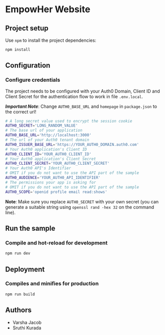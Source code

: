 # EmpowHer Website

## Project setup

Use `npm` to install the project dependencies:

```bash
npm install
```

## Configuration

### Configure credentials

The project needs to be configured with your Auth0 Domain, Client ID and Client Secret for the authentication flow to work in file `.env.local`.

***Important Note***: Change `AUTH0_BASE_URL` and `homepage` in `package.json` to the correct url!

```sh
# A long secret value used to encrypt the session cookie
AUTH0_SECRET='LONG_RANDOM_VALUE'
# The base url of your application
AUTH0_BASE_URL='http://localhost:3000'
# The url of your Auth0 tenant domain
AUTH0_ISSUER_BASE_URL='https://YOUR_AUTH0_DOMAIN.auth0.com'
# Your Auth0 application's Client ID
AUTH0_CLIENT_ID='YOUR_AUTH0_CLIENT_ID'
# Your Auth0 application's Client Secret
AUTH0_CLIENT_SECRET='YOUR_AUTH0_CLIENT_SECRET'
# Your Auth0 API's Identifier 
# OMIT if you do not want to use the API part of the sample
AUTH0_AUDIENCE='YOUR_AUTH0_API_IDENTIFIER'
# The permissions your app is asking for
# OMIT if you do not want to use the API part of the sample
AUTH0_SCOPE='openid profile email read:shows'
```

**Note**: Make sure you replace `AUTH0_SECRET` with your own secret (you can generate a suitable string using `openssl rand -hex 32` on the command line).

## Run the sample

### Compile and hot-reload for development

```bash
npm run dev
```

## Deployment

### Compiles and minifies for production

```bash
npm run build
```

## Authors

* Varsha Jacob
* Sruthi Kurada
